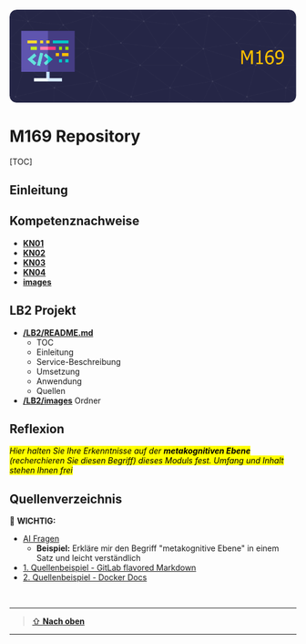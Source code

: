 [10]: https://git-scm.com/downloads

<br>

![**Eigenes Titelbild**](./images/titelbild.png) 

# M169 Repository

[TOC]

## Einleitung


## Kompetenznachweise


- [**KN01**](./KN01/README.md)  
- [**KN02**](./KN02/README.md)  
- [**KN03**](./KN03/README.md)  
- [**KN04**](./KN04/README.md)  
- [**images**](./images) 

## LB2 Projekt

- [**/LB2/README.md**](./LB2/README.md) 
  - TOC 
  - Einleitung 
  - Service-Beschreibung 
  - Umsetzung 
  - Anwendung 
  - Quellen 
- [**/LB2/images**](./LB2/images) Ordner  

## Reflexion
<mark>_Hier halten Sie Ihre Erkenntnisse auf der **metakognitiven Ebene** (recherchieren Sie diesen Begriff) dieses Moduls fest.
Umfang und Inhalt stehen Ihnen frei_</mark>


## Quellenverzeichnis

:pushpin: **WICHTIG:** 

  * [AI Fragen](./ai.md) 
      * **Beispiel:** Erkläre mir den Begriff "metakognitive Ebene" in einem Satz und leicht verständlich
  * [1. Quellenbeispiel - GitLab flavored Markdown](https://docs.gitlab.com/ee/user/markdown.html) 
  * [2. Quellenbeispiel - Docker Docs](https://docs.docker.com/) 


<br>

---

> [⇧ **Nach oben**](#m169-repository)

___
